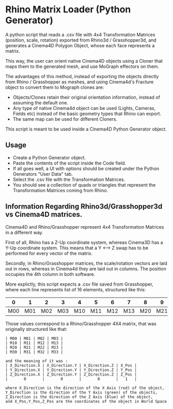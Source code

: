 # Rhino Matrix Loader (Python Generator)
A python script that reads a .csv file with 4x4 Transformation Matrices (position, scale, rotation) exported from Rhino3d / Grasshopper3d, and generates a Cinema4D Polygon Object, whose each face represents a matrix.

This way, the user can orient native Cinema4D objects using a Cloner that maps them to the generated mesh, and use MoGraph effectors on them.

The advantages of this method, instead of exporting the objects directly from Rhino / Grasshopper as meshes, and using Cinema4d's Fracture object to convert them to Mograph clones are:
* Objects/Clones retain their original orientation information, instead of assuming the default one.
* Any type of native Cinema4d object can be used (Lights, Cameras, Fields etc) instead of the basic geometry types that Rhino can export.
* The same map can be used for different Cloners.

This script is meant to be used inside a Cinema4D Python Generator object.

## Usage
* Create a Python Generator object.
* Paste the contents of the script inside the Code field.
* If all goes well, a UI with options should be created under the Python Generators "User Data" tab.
* Select the .csv file with the Transformation Matrices.
* You should see a collection of quads or triangles that represent the Transformation Matrices coming from Rhino.

## Information Regarding Rhino3d/Grasshopper3d vs Cinema4D matrices.
Cinema4D and Rhino/Grasshopper represent 4x4 Transformation Matrices in a different way.

First of all, Rhino has a Z-Up coordinate system, whereas Cinema3D has a Y-Up coordinate system. This means that a Y <--> Z swap has to be performed for every vector of the matrix.

Secondly, in Rhino/Grasshopper matrices, the scale/rotation vectors are laid out in rows, whereas in Cinema4d they are laid out in columns.
The position occupies the 4th column in both software.

More explictly, this script expects a .csv file saved from Grasshopper, where each line represents list of 16 elements, structured like this:

|  0  |  1  |  2  |  3  |  4  |  5  |  6  |  7  |  8  |  9  |  10 |  11 |  12 |  13 |  14 |  15 |
|-----|-----|-----|-----|-----|-----|-----|-----|-----|-----|-----|-----|-----|-----|-----|-----|
| M00 | M01 | M02 | M03 | M10 | M11 | M12 | M13 | M20 | M21 | M22 | M23 | M30 | M31 | M32 | M33 |

Those values correspond to a Rhino/Grasshopper 4X4 matrix, that was originally structured like that:

    | M00 | M01 | M02 | M03 |
    | M10 | M11 | M12 | M13 |
    | M20 | M21 | M22 | M23 |
    | M30 | M31 | M32 | M33 |

    and the meaning of it was :
    | X_Direction.X | X_Direction.Y | X_Direction.Z | X_Pos |
    | Y_Direction.X | Y_Direction.Y | Y_Direction.Z | Y_Pos |
    | Z_Direction.X | Z_Direction.Y | Z_Direction.Z | Z_Pos |
    |       0       |       0       |       0       |   1   |

    where X_Direction is the direction of the X Axis (red) of the object,
    Y_Direction is the direction of the Y Axis (green) of the objects,
    Z_Direction is the direction of the Z Axis (blue) of the object,
    and X_Pos,Y_Pos,Z_Pos are the coordinates of the object in World Space


